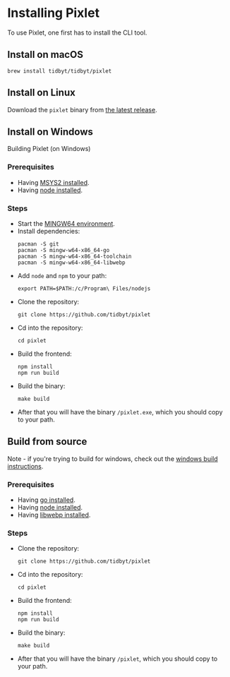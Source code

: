 # Installing Pixlet
To use Pixlet, one first has to install the CLI tool.

## Install on macOS

```
brew install tidbyt/tidbyt/pixlet
```

## Install on Linux

Download the `pixlet` binary from [the latest release][1].

## Install on Windows
Building Pixlet (on Windows)

### Prerequisites

- Having [MSYS2 installed].
- Having [node installed].

### Steps
- Start the [MINGW64 environment].
- Install dependencies:
	```console
	pacman -S git
	pacman -S mingw-w64-x86_64-go
	pacman -S mingw-w64-x86_64-toolchain
	pacman -S mingw-w64-x86_64-libwebp
	```
- Add `node` and `npm` to your path:
	```console
	export PATH=$PATH:/c/Program\ Files/nodejs
	```
- Clone the repository:
	```console
	git clone https://github.com/tidbyt/pixlet
	```
- Cd into the repository:
	```console
	cd pixlet
	```
- Build the frontend:
	```console
	npm install
	npm run build
	```
- Build the binary:
	```console
	make build
	```
- After that you will have the binary `/pixlet.exe`, which you should copy to your path.

[node installed]: https://nodejs.org/en/download/
[MSYS2 installed]: https://www.msys2.org/#installation
[MINGW64 environment]: https://www.msys2.org/docs/environments/

## Build from source
Note - if you're trying to build for windows, check out the [windows build instructions](BUILD_WINDOWS.md).

### Prerequisites

- Having [go installed].
- Having [node installed].
- Having [libwebp installed].

### Steps
- Clone the repository:
	```console
	git clone https://github.com/tidbyt/pixlet
	```
- Cd into the repository:
	```console
	cd pixlet
	```
- Build the frontend:
	```console
	npm install
	npm run build
	```
- Build the binary:
	```console
	make build
	```
- After that you will have the binary `/pixlet`, which you should copy to your path.

[go installed]: https://golang.org/dl/
[node installed]: https://nodejs.org/en/download/
[libwebp installed]: https://developers.google.com/speed/webp/download

[1]: https://github.com/tidbyt/pixlet/releases/latest